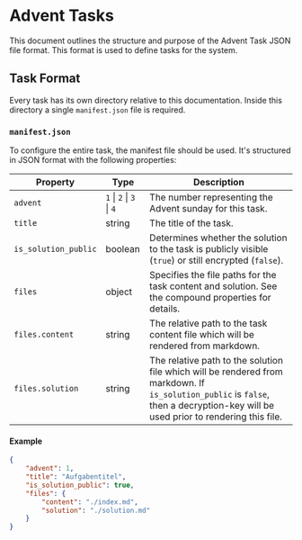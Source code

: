 # Advent Tasks

This document outlines the structure and purpose of the Advent Task JSON file format. This format is used to define tasks for the system.

## Task Format

Every task has its own directory relative to this documentation. Inside this directory a single `manifest.json` file is required.

### `manifest.json`

To configure the entire task, the manifest file should be used. It's structured in JSON format with the following properties:

| Property             | Type                     | Description                                                                                                                                                                       |
| -------------------- | ------------------------ | --------------------------------------------------------------------------------------------------------------------------------------------------------------------------------- |
| `advent`             | `1` \| `2` \| `3` \| `4` | The number representing the Advent sunday for this task.                                                                                                                          |
| `title`              | string                   | The title of the task.                                                                                                                                                            |
| `is_solution_public` | boolean                  | Determines whether the solution to the task is publicly visible (`true`) or still encrypted (`false`).                                                                            |
| `files`              | object                   | Specifies the file paths for the task content and solution. See the compound properties for details.                                                                              |
| `files.content`      | string                   | The relative path to the task content file which will be rendered from markdown.                                                                                                  |
| `files.solution`     | string                   | The relative path to the solution file which will be rendered from markdown. If `is_solution_public` is `false`, then a decryption-key will be used prior to rendering this file. |

#### Example

```json
{
    "advent": 1,
    "title": "Aufgabentitel",
    "is_solution_public": true,
    "files": {
        "content": "./index.md",
        "solution": "./solution.md"
    }
}
```
